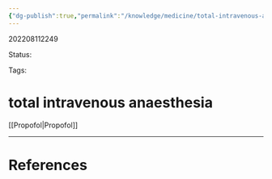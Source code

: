 ```yaml
---
{"dg-publish":true,"permalink":"/knowledge/medicine/total-intravenous-anaesthesia/"}
---
```



202208112249

Status: 

Tags:

# total intravenous anaesthesia
[[Propofol\|Propofol]]








___
# References